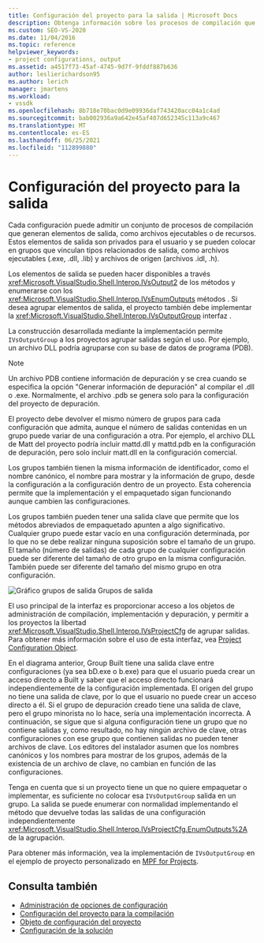 ```yaml
---
title: Configuración del proyecto para la salida | Microsoft Docs
description: Obtenga información sobre los procesos de compilación que cada configuración puede admitir y las interfaces y métodos por los que se pueden hacer disponibles los elementos de salida.
ms.custom: SEO-VS-2020
ms.date: 11/04/2016
ms.topic: reference
helpviewer_keywords:
- project configurations, output
ms.assetid: a4517f73-45af-4745-9d7f-9fddf887b636
author: leslierichardson95
ms.author: lerich
manager: jmartens
ms.workload:
- vssdk
ms.openlocfilehash: 8b718e70bac0d9e09936daf743420acc04a1c4ad
ms.sourcegitcommit: bab002936a9a642e45af407d652345c113a9c467
ms.translationtype: MT
ms.contentlocale: es-ES
ms.lasthandoff: 06/25/2021
ms.locfileid: "112899880"
---
```

# <a name="project-configuration-for-output"></a>Configuración del proyecto para la salida
Cada configuración puede admitir un conjunto de procesos de compilación que generan elementos de salida, como archivos ejecutables o de recursos. Estos elementos de salida son privados para el usuario y se pueden colocar en grupos que vinculan tipos relacionados de salida, como archivos ejecutables (.exe, .dll, .lib) y archivos de origen (archivos .idl, .h).

 Los elementos de salida se pueden hacer disponibles a través <xref:Microsoft.VisualStudio.Shell.Interop.IVsOutput2> de los métodos y enumerarse con los <xref:Microsoft.VisualStudio.Shell.Interop.IVsEnumOutputs> métodos . Si desea agrupar elementos de salida, el proyecto también debe implementar la <xref:Microsoft.VisualStudio.Shell.Interop.IVsOutputGroup> interfaz .

 La construcción desarrollada mediante la implementación permite `IVsOutputGroup` a los proyectos agrupar salidas según el uso. Por ejemplo, un archivo DLL podría agruparse con su base de datos de programa (PDB).

> [!NOTE]
> Un archivo PDB contiene información de depuración y se crea cuando se especifica la opción "Generar información de depuración" al compilar el .dll o .exe. Normalmente, el archivo .pdb se genera solo para la configuración del proyecto de depuración.

 El proyecto debe devolver el mismo número de grupos para cada configuración que admita, aunque el número de salidas contenidas en un grupo puede variar de una configuración a otra. Por ejemplo, el archivo DLL de Matt del proyecto podría incluir mattd.dll y mattd.pdb en la configuración de depuración, pero solo incluir matt.dll en la configuración comercial.

 Los grupos también tienen la misma información de identificador, como el nombre canónico, el nombre para mostrar y la información de grupo, desde la configuración a la configuración dentro de un proyecto. Esta coherencia permite que la implementación y el empaquetado sigan funcionando aunque cambien las configuraciones.

 Los grupos también pueden tener una salida clave que permite que los métodos abreviados de empaquetado apunten a algo significativo. Cualquier grupo puede estar vacío en una configuración determinada, por lo que no se debe realizar ninguna suposición sobre el tamaño de un grupo. El tamaño (número de salidas) de cada grupo de cualquier configuración puede ser diferente del tamaño de otro grupo en la misma configuración. También puede ser diferente del tamaño del mismo grupo en otra configuración.

 ![Gráfico grupos de salida](../../extensibility/internals/media/vsoutputgroups.gif "vsOutputGroups") Grupos de salida

 El uso principal de la interfaz es proporcionar acceso a los objetos de administración de compilación, implementación y depuración, y permitir a los proyectos la libertad <xref:Microsoft.VisualStudio.Shell.Interop.IVsProjectCfg> de agrupar salidas. Para obtener más información sobre el uso de esta interfaz, vea [Project Configuration Object](../../extensibility/internals/project-configuration-object.md).

 En el diagrama anterior, Group Built tiene una salida clave entre configuraciones (ya sea bD.exe o b.exe) para que el usuario pueda crear un acceso directo a Built y saber que el acceso directo funcionará independientemente de la configuración implementada. El origen del grupo no tiene una salida de clave, por lo que el usuario no puede crear un acceso directo a él. Si el grupo de depuración creado tiene una salida de clave, pero el grupo minorista no lo hace, sería una implementación incorrecta. A continuación, se sigue que si alguna configuración tiene un grupo que no contiene salidas y, como resultado, no hay ningún archivo de clave, otras configuraciones con ese grupo que contienen salidas no pueden tener archivos de clave. Los editores del instalador asumen que los nombres canónicos y los nombres para mostrar de los grupos, además de la existencia de un archivo de clave, no cambian en función de las configuraciones.

 Tenga en cuenta que si un proyecto tiene un que no quiere empaquetar o implementar, es suficiente no colocar esa `IVsOutputGroup` salida en un grupo. La salida se puede enumerar con normalidad implementando el método que devuelve todas las salidas de una configuración independientemente <xref:Microsoft.VisualStudio.Shell.Interop.IVsProjectCfg.EnumOutputs%2A> de la agrupación.

 Para obtener más información, vea la implementación de `IVsOutputGroup` en el ejemplo de proyecto personalizado en [MPF for Projects](https://github.com/tunnelvisionlabs/MPFProj10).

## <a name="see-also"></a>Consulta también
- [Administración de opciones de configuración](../../extensibility/internals/managing-configuration-options.md)
- [Configuración del proyecto para la compilación](../../extensibility/internals/project-configuration-for-building.md)
- [Objeto de configuración del proyecto](../../extensibility/internals/project-configuration-object.md)
- [Configuración de la solución](../../extensibility/internals/solution-configuration.md)
